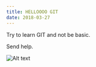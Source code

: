 ```yaml
---
title: HELLOOOO GIT
date: 2018-03-27
---
```


Try to learn GIT and not be basic.

Send help.

![Alt text](https://media.giphy.com/media/l1KVaj5UcbHwrBMqI/giphy.gif)
